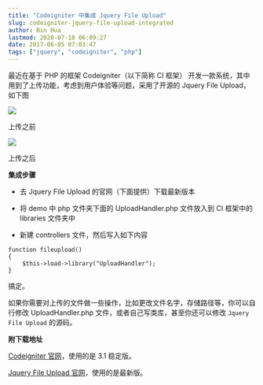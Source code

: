```yaml
---
title: "Codeigniter 中集成 Jquery File Upload"
slug: codeigniter-jquery-file-upload-integrated
author: Bin Hua
lastmod: 2020-07-18 06:09:27
date: 2017-06-05 07:03:47
tags: ["jquery", "codeigniter", "php"]
---
```


最近在基于 PHP 的框架 Codeigniter（以下简称 CI 框架） 开发一款系统，其中用到了上传功能，考虑到用户体验等问题，采用了开源的 Jquery File Upload，如下图

![](/imgs/ci_uploader_01.png)

上传之前

![](/imgs/ci_uploader_02.png)

上传之后

**集成步骤**

- 去 Jquery File Upload 的官网（下面提供）下载最新版本

- 将 demo 中 php 文件夹下面的 UploadHandler.php 文件放入到 CI 框架中的 libraries 文件夹中

- 新建 controllers 文件，然后写入如下内容 

```
function fileupload()
{
    $this->load->library("UploadHandler");
}
```

搞定。

如果你需要对上传的文件做一些操作，比如更改文件名字，存储路径等，你可以自行修改 UploadHandler.php 文件，或者自己写类库，甚至你还可以修改 `Jquery File Upload` 的源码。

**附下载地址**

[Codeigniter 官网](https://github.com/bcit-ci/CodeIgniter)，使用的是 3.1 稳定版。

[Jquery File Upload 官网](https://github.com/blueimp/jQuery-File-Upload)，使用的是最新版。
